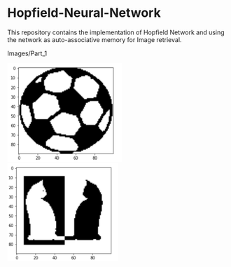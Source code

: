# Hopfield-Neural-Network
This repository contains the implementation of Hopfield Network and using the network as auto-associative memory for Image retrieval.


Images/Part_1

![](Images/Part_1/Ball.png)  ![](Images/Part_1/Cat.png)
  
